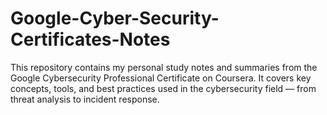 # Google-Cyber-Security-Certificates-Notes
This repository contains my personal study notes and summaries from the Google Cybersecurity Professional Certificate on Coursera. It covers key concepts, tools, and best practices used in the cybersecurity field — from threat analysis to incident response.
